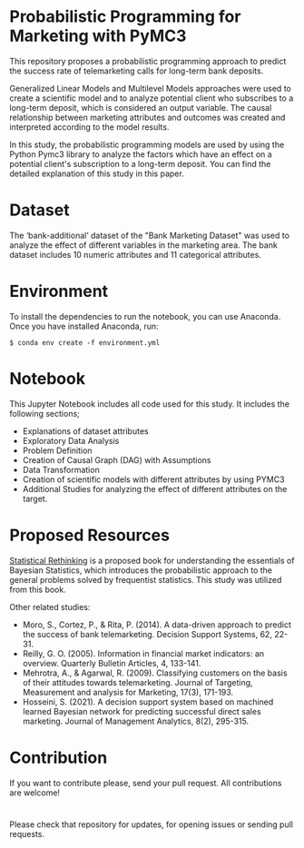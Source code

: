 # Probabilistic Programming for Marketing with PyMC3
This repository proposes a probabilistic programming approach to predict the success rate of telemarketing calls for long-term bank deposits. 

Generalized Linear Models and Multilevel Models approaches were used to create a scientific model and to analyze potential client who subscribes to a long-term deposit, which is considered an output variable. The causal relationship between marketing attributes and outcomes was created and interpreted according to the model results.

In this study, the probabilistic programming models are used by using the Python Pymc3 library to analyze the factors which have an effect on a potential client's subscription to a long-term deposit. You can find the detailed explanation of this study in this paper.

# Dataset
The ‘bank-additional’ dataset of the "Bank Marketing Dataset" was used to analyze the effect of different variables in the marketing area. The bank dataset includes 10 numeric attributes and 11 categorical attributes. 

# Environment
To install the dependencies to run the notebook, you can use Anaconda. Once you have installed Anaconda, run:

`$ conda env create -f environment.yml`

# Notebook 
This Jupyter Notebook includes all code used for this study. It includes the following sections;
* Explanations of dataset attributes
* Exploratory Data Analysis
* Problem Definition
* Creation of Causal Graph (DAG) with Assumptions
* Data Transformation
* Creation of scientific models with different attributes by using PYMC3
* Additional Studies for analyzing the effect of different attributes on the target.


# Proposed Resources

[Statistical Rethinking][id/name]  is a proposed book for understanding the essentials of Bayesian Statistics, which introduces the probabilistic approach to the general problems solved by frequentist statistics. This study was utilized from this book.

[id/name]: http://xcelab.net/rm/statistical-rethinking/

Other related studies:
* Moro, S., Cortez, P., & Rita, P. (2014). A data-driven approach to predict the success of bank telemarketing. Decision Support Systems, 62, 22-31.
* Reilly, G. O. (2005). Information in financial market indicators: an overview. Quarterly Bulletin Articles, 4, 133-141.
* Mehrotra, A., & Agarwal, R. (2009). Classifying customers on the basis of their attitudes towards telemarketing. Journal of Targeting, Measurement and analysis for Marketing, 17(3), 171-193.
* Hosseini, S. (2021). A decision support system based on machined learned Bayesian network for predicting successful direct sales marketing. Journal of Management Analytics, 8(2), 295-315.

# Contribution
If you want to contribute please, send your pull request. All contributions are welcome!

#

Please check that repository for updates, for opening issues or sending pull requests.